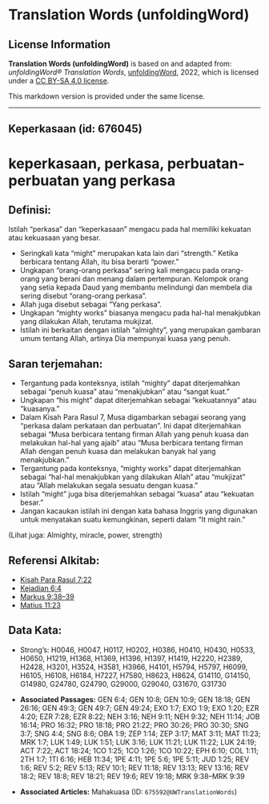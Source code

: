 # Translation Words (unfoldingWord)

## License Information

**Translation Words (unfoldingWord)** is based on and adapted from: _unfoldingWord® Translation Words_, [unfoldingWord](https://unfoldingword.org/utw), 2022, which is licensed under a [CC BY-SA 4.0 license](https://creativecommons.org/licenses/by-sa/4.0/legalcode.en).

This markdown version is provided under the same license.



--------------------------------

## Keperkasaan (id: 676045)

keperkasaan, perkasa, perbuatan\-perbuatan yang perkasa
=======================================================

Definisi:
---------

Istilah “perkasa” dan “keperkasaan” mengacu pada hal memiliki kekuatan atau kekuasaan yang besar.

* Seringkali kata “might” merupakan kata lain dari “strength.” Ketika berbicara tentang Allah, itu bisa berarti “power.”
* Ungkapan “orang\-orang perkasa” sering kali mengacu pada orang\-orang yang berani dan menang dalam pertempuran. Kelompok orang yang setia kepada Daud yang membantu melindungi dan membela dia sering disebut “orang\-orang perkasa”.
* Allah juga disebut sebagai ”Yang perkasa”.
* Ungkapan “mighty works” biasanya mengacu pada hal\-hal menakjubkan yang dilakukan Allah, terutama mukjizat.
* Istilah ini berkaitan dengan istilah “almighty”, yang merupakan gambaran umum tentang Allah, artinya Dia mempunyai kuasa yang penuh.

Saran terjemahan:
-----------------

* Tergantung pada konteksnya, istilah “mighty” dapat diterjemahkan sebagai “penuh kuasa” atau “menakjubkan” atau “sangat kuat.”
* Ungkapan “his might” dapat diterjemahkan sebagai “kekuatannya” atau “kuasanya.”
* Dalam Kisah Para Rasul 7, Musa digambarkan sebagai seorang yang “perkasa dalam perkataan dan perbuatan”. Ini dapat diterjemahkan sebagai “Musa berbicara tentang firman Allah yang penuh kuasa dan melakukan hal\-hal yang ajaib” atau “Musa berbicara tentang firman Allah dengan penuh kuasa dan melakukan banyak hal yang menakjubkan.”
* Tergantung pada konteksnya, “mighty works” dapat diterjemahkan sebagai “hal\-hal menakjubkan yang dilakukan Allah” atau “mukjizat” atau “Allah melakukan segala sesuatu dengan kuasa.”
* Istilah “might” juga bisa diterjemahkan sebagai “kuasa” atau “kekuatan besar.”
* Jangan kacaukan istilah ini dengan kata bahasa Inggris yang digunakan untuk menyatakan suatu kemungkinan, seperti dalam “It might rain.”

(Lihat juga: Almighty, miracle, power, strength)

Referensi Alkitab:
------------------

* [Kisah Para Rasul 7:22](https://ref.ly/Acts0:0)
* [Kejadian 6:4](https://ref.ly/Gen6:4)
* [Markus 9:38–39](https://ref.ly/Mark9:38-Mark9:39)
* [Matius 11:23](https://ref.ly/Matt11:23)

Data Kata:
----------

* Strong’s: H0046, H0047, H0117, H0202, H0386, H0410, H0430, H0533, H0650, H1219, H1368, H1369, H1396, H1397, H1419, H2220, H2389, H2428, H3201, H3524, H3581, H3966, H4101, H5794, H5797, H6099, H6105, H6108, H6184, H7227, H7580, H8623, H8624, G14110, G14150, G14980, G24780, G24790, G29000, G29040, G31670, G31730

* **Associated Passages:** GEN 6:4; GEN 10:8; GEN 10:9; GEN 18:18; GEN 26:16; GEN 49:3; GEN 49:7; GEN 49:24; EXO 1:7; EXO 1:9; EXO 1:20; EZR 4:20; EZR 7:28; EZR 8:22; NEH 3:16; NEH 9:11; NEH 9:32; NEH 11:14; JOB 16:14; PRO 16:32; PRO 18:18; PRO 21:22; PRO 30:26; PRO 30:30; SNG 3:7; SNG 4:4; SNG 8:6; OBA 1:9; ZEP 1:14; ZEP 3:17; MAT 3:11; MAT 11:23; MRK 1:7; LUK 1:49; LUK 1:51; LUK 3:16; LUK 11:21; LUK 11:22; LUK 24:19; ACT 7:22; ACT 18:24; 1CO 1:25; 1CO 1:26; 1CO 10:22; EPH 6:10; COL 1:11; 2TH 1:7; 1TI 6:16; HEB 11:34; 1PE 4:11; 1PE 5:6; 1PE 5:11; JUD 1:25; REV 1:6; REV 5:2; REV 5:13; REV 10:1; REV 11:18; REV 13:13; REV 13:16; REV 18:2; REV 18:8; REV 18:21; REV 19:6; REV 19:18; MRK 9:38–MRK 9:39
* **Associated Articles:** Mahakuasa (ID: `675592@UWTranslationWords`)

